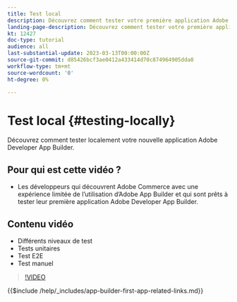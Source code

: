 ```yaml
---
title: Test local
description: Découvrez comment tester votre première application Adobe Developer App Builder.
landing-page-description: Découvrez comment tester votre première application Adobe Developer App Builder.
kt: 12427
doc-type: tutorial
audience: all
last-substantial-update: 2023-03-13T00:00:00Z
source-git-commit: d85426bcf3ae0412a433414d70c874964905dda0
workflow-type: tm+mt
source-wordcount: '0'
ht-degree: 0%

---
```



# Test local {#testing-locally}

Découvrez comment tester localement votre nouvelle application Adobe Developer App Builder.

## Pour qui est cette vidéo ?

* Les développeurs qui découvrent Adobe Commerce avec une expérience limitée de l’utilisation d’Adobe App Builder et qui sont prêts à tester leur première application Adobe Developer App Builder.

## Contenu vidéo

* Différents niveaux de test
* Tests unitaires
* Test E2E
* Test manuel

>[!VIDEO](https://video.tv.adobe.com/v/3416594?quality=12&learn=on)

{{$include /help/_includes/app-builder-first-app-related-links.md}}
